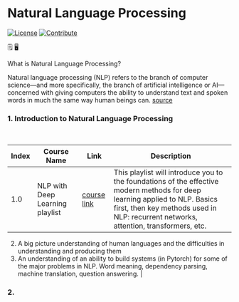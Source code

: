 # Natural Language Processing

[![License](https://img.shields.io/badge/License-CC0%201.0%20Universal-brightgreen.svg?style=flat-square)](https://github.com/66daysofdata/License)
[![Contribute](https://img.shields.io/badge/PRs-Contributions%20are%20Welcome-blue.svg?style=flat-square)](https://github.com/66daysofdata/Welcome-to-the-community)


🗒️ 🖥️

What is Natural Language Processing?

Natural language processing (NLP) refers to the branch of computer science—and more specifically, the branch of artificial intelligence or AI—concerned with giving computers the ability to understand text and spoken words in much the same way human beings can. [source](https://www.ibm.com/topics/natural-language-processing)


### 1. Introduction to Natural Language Processing

<br>

| Index |  Course Name	| Link | Description |
| ----- | ------------------- | ----| ------------ |
| 1.0 | NLP with Deep Learning playlist | [course link](https://www.youtube.com/watch?v=rmVRLeJRkl4&list=PLoROMvodv4rOSH4v6133s9LFPRHjEmbmJ)|  This playlist will introduce you to the foundations of the effective modern methods for deep learning applied to NLP. Basics first, then key methods used in NLP: recurrent networks, attention, transformers, etc.
2. A big picture understanding of human languages and the difficulties in understanding and producing them
3. An understanding of an ability to build systems (in Pytorch) for some of the major problems in NLP. Word meaning, dependency parsing, machine translation, question answering. |


### 2.  



<br>



